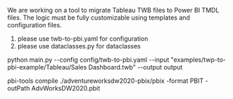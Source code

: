 We are working on a tool to migrate Tableau TWB files to Power BI TMDL files.
The logic must be fully customizable using templates and configuration files.

1. please use twb-to-pbi.yaml for configuration
2. please use dataclasses.py for dataclasses


python main.py --config config/twb-to-pbi.yaml --input "examples/twp-to-pbi-example/Tableau/Sales Dashboard.twb" --output output


pbi-tools compile ./adventureworksdw2020-pbix/pbix -format PBIT -outPath AdvWorksDW2020.pbit